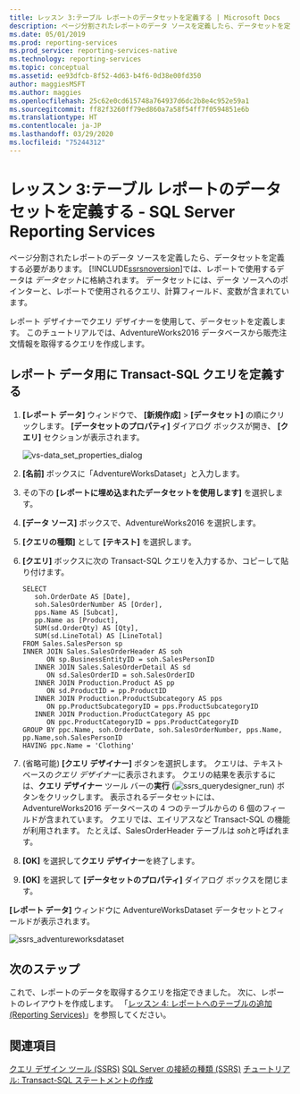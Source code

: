 ```yaml
---
title: レッスン 3:テーブル レポートのデータセットを定義する | Microsoft Docs
description: ページ分割されたレポートのデータ ソースを定義したら、データセットを定義する必要があります。 SQL Server Reporting Services では、レポートで使用するデータはデータセットに格納されます。
ms.date: 05/01/2019
ms.prod: reporting-services
ms.prod_service: reporting-services-native
ms.technology: reporting-services
ms.topic: conceptual
ms.assetid: ee93dfcb-8f52-4d63-b4f6-0d38e00fd350
author: maggiesMSFT
ms.author: maggies
ms.openlocfilehash: 25c62e0cd615748a764937d6dc2b8e4c952e59a1
ms.sourcegitcommit: ff82f3260ff79ed860a7a58f54ff7f0594851e6b
ms.translationtype: HT
ms.contentlocale: ja-JP
ms.lasthandoff: 03/29/2020
ms.locfileid: "75244312"
---
```

# <a name="lesson-3-define-a-dataset-for-the-table-report---sql-server-reporting-services"></a>レッスン 3:テーブル レポートのデータセットを定義する - SQL Server Reporting Services

ページ分割されたレポートのデータ ソースを定義したら、データセットを定義する必要があります。 [!INCLUDE[ssrsnoversion](../includes/ssrsnoversion-md.md)]では、レポートで使用するデータは *データセット*に格納されます。 データセットには、データ ソースへのポインターと、レポートで使用されるクエリ、計算フィールド、変数が含まれています。

レポート デザイナーでクエリ デザイナーを使用して、データセットを定義します。 このチュートリアルでは、AdventureWorks2016 データベースから販売注文情報を取得するクエリを作成します。

## <a name="define-a-transact-sql-query-for-report-data"></a>レポート データ用に Transact-SQL クエリを定義する  

1. **[レポート データ]** ウィンドウで、 **[新規作成]**  >  **[データセット]** の順にクリックします。 **[データセットのプロパティ]** ダイアログ ボックスが開き、 **[クエリ]** セクションが表示されます。

    ![vs-data_set_properties_dialog](media/lesson-3-defining-a-dataset-for-the-table-report-reporting-services/vs-dataset-properties-dialog.png)

2. **[名前]** ボックスに「AdventureWorksDataset」と入力します。

3. その下の **[レポートに埋め込まれたデータセットを使用します]** を選択します。

4. **[データ ソース]** ボックスで、AdventureWorks2016 を選択します。

5. **[クエリの種類]** として **[テキスト]** を選択します。

6. **[クエリ]** ボックスに次の Transact-SQL クエリを入力するか、コピーして貼り付けます。

    ```T-SQL
    SELECT
       soh.OrderDate AS [Date],
       soh.SalesOrderNumber AS [Order],
       pps.Name AS [Subcat],
       pp.Name as [Product],
       SUM(sd.OrderQty) AS [Qty],
       SUM(sd.LineTotal) AS [LineTotal]
    FROM Sales.SalesPerson sp
    INNER JOIN Sales.SalesOrderHeader AS soh
          ON sp.BusinessEntityID = soh.SalesPersonID
       INNER JOIN Sales.SalesOrderDetail AS sd
          ON sd.SalesOrderID = soh.SalesOrderID
       INNER JOIN Production.Product AS pp
          ON sd.ProductID = pp.ProductID
       INNER JOIN Production.ProductSubcategory AS pps
          ON pp.ProductSubcategoryID = pps.ProductSubcategoryID
       INNER JOIN Production.ProductCategory AS ppc
          ON ppc.ProductCategoryID = pps.ProductCategoryID
    GROUP BY ppc.Name, soh.OrderDate, soh.SalesOrderNumber, pps.Name, pp.Name,soh.SalesPersonID  
    HAVING ppc.Name = 'Clothing'
    ```

7. (省略可能) **[クエリ デザイナー]** ボタンを選択します。 クエリは、テキスト ベースの*クエリ デザイナー*に表示されます。 クエリの結果を表示するには、**クエリ デザイナー** ツール バーの**実行** (![ssrs_querydesigner_run](media/ssrs-querydesigner-run.png)) ボタンをクリックします。 表示されるデータセットには、AdventureWorks2016 データベースの 4 つのテーブルからの 6 個のフィールドが含まれています。 クエリでは、エイリアスなど Transact-SQL の機能が利用されます。 たとえば、SalesOrderHeader テーブルは *soh*と呼ばれます。

8. **[OK]** を選択して**クエリ デザイナー**を終了します。

9. **[OK]** を選択して **[データセットのプロパティ]** ダイアログ ボックスを閉じます。

**[レポート データ]** ウィンドウに AdventureWorksDataset データセットとフィールドが表示されます。

   ![ssrs_adventureworksdataset](media/ssrs-adventureworksdataset.png)

## <a name="next-steps"></a>次のステップ

これで、レポートのデータを取得するクエリを指定できました。 次に、レポートのレイアウトを作成します。 「[レッスン 4: レポートへのテーブルの追加 &#40;Reporting Services&#41;](lesson-4-adding-a-table-to-the-report-reporting-services.md)」を参照してください。

## <a name="see-also"></a>関連項目

[クエリ デザイン ツール &#40;SSRS&#41;](../reporting-services/report-data/query-design-tools-ssrs.md)
[SQL Server の接続の種類 &#40;SSRS&#41;](../reporting-services/report-data/sql-server-connection-type-ssrs.md)
[チュートリアル: Transact-SQL ステートメントの作成](../t-sql/tutorial-writing-transact-sql-statements.md)
